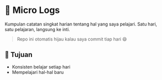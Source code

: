 # 📓 Micro Logs

Kumpulan catatan singkat harian tentang hal yang saya pelajari. Satu hari, satu pelajaran, langsung ke inti.

> Repo ini otomatis hijau kalau saya commit tiap hari 😄

## 🎯 Tujuan 

- Konsisten belajar setiap hari
- Mempelajari hal-hal baru